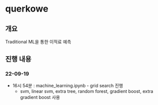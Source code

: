 # querkowe

## 개요

Traditional ML을 통한 이적료 예측

## 진행 내용

### 22-09-19

- 16시 54분 : machine_learning.ipynb - grid search 진행
  - svm, linear svm, extra tree, random forest, gradient boost, extra gradient boost 사용
